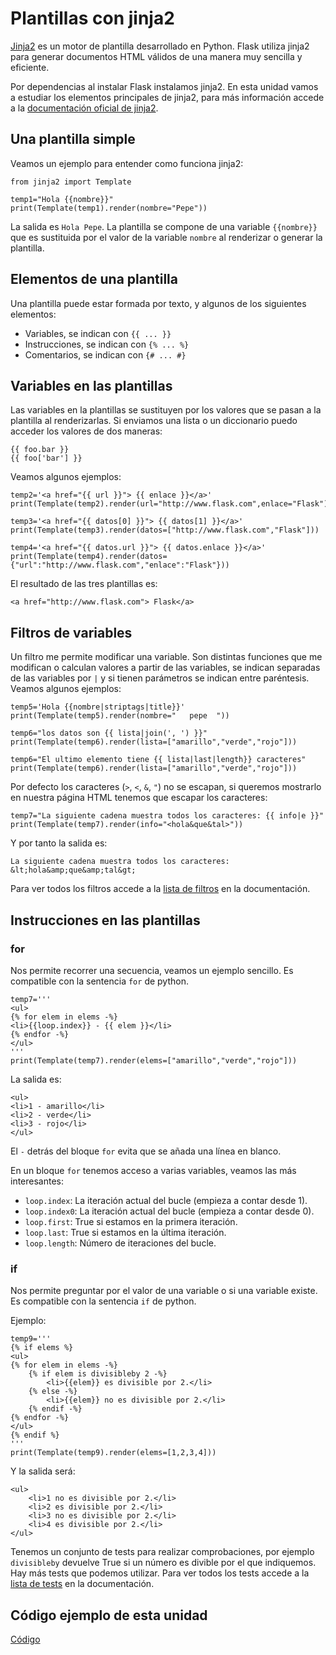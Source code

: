 # Plantillas con jinja2

[Jinja2](http://jinja.pocoo.org) es un motor de plantilla desarrollado en Python. Flask utiliza jinja2 para generar documentos HTML válidos de una manera muy sencilla y eficiente.

Por dependencias al instalar Flask instalamos jinja2. En esta unidad vamos a estudiar los elementos principales de jinja2, para más información accede a la [documentación oficial de jinja2](http://jinja.pocoo.org/docs).

## Una plantilla simple

Veamos un ejemplo para entender como funciona jinja2:

	from jinja2 import Template

	temp1="Hola {{nombre}}"
	print(Template(temp1).render(nombre="Pepe"))

La salida es `Hola Pepe`. La plantilla se compone de una variable `{{nombre}}` que es sustituida por el valor de la variable `nombre` al renderizar o generar la plantilla.

## Elementos de una plantilla

Una plantilla puede estar formada por texto, y algunos de los siguientes elementos:

* Variables, se indican con ``{{ ... }}``
* Instrucciones, se indican con ``{% ... %}``
* Comentarios, se indican con ``{# ... #}``

## Variables en las plantillas

Las variables en la plantillas se sustituyen por los valores que se pasan a la plantilla al renderizarlas. Si enviamos una lista o un diccionario puedo acceder los valores de dos maneras:

	{{ foo.bar }}
	{{ foo['bar'] }}

Veamos algunos ejemplos:

	temp2='<a href="{{ url }}"> {{ enlace }}</a>'
	print(Template(temp2).render(url="http://www.flask.com",enlace="Flask"))	

	temp3='<a href="{{ datos[0] }}"> {{ datos[1] }}</a>'
	print(Template(temp3).render(datos=["http://www.flask.com","Flask"]))	

	temp4='<a href="{{ datos.url }}"> {{ datos.enlace }}</a>'
	print(Template(temp4).render(datos={"url":"http://www.flask.com","enlace":"Flask"}))

El resultado de las tres plantillas es:

	<a href="http://www.flask.com"> Flask</a>

## Filtros de variables

Un filtro me permite modificar una variable. Son distintas funciones que me modifican o calculan valores a partir de las variables, se indican separadas de las variables por `|` y si tienen parámetros se indican entre paréntesis. Veamos algunos ejemplos:

	temp5='Hola {{nombre|striptags|title}}'
	print(Template(temp5).render(nombre="   pepe  "))	

	temp6="los datos son {{ lista|join(', ') }}"
	print(Template(temp6).render(lista=["amarillo","verde","rojo"]))	

	temp6="El ultimo elemento tiene {{ lista|last|length}} caracteres"
	print(Template(temp6).render(lista=["amarillo","verde","rojo"]))

Por defecto los caracteres (`>`, `<`, `&`, `"`) no se escapan, si queremos mostrarlo en nuestra página HTML tenemos que escapar los caracteres:

	temp7="La siguiente cadena muestra todos los caracteres: {{ info|e }}"
	print(Template(temp7).render(info="<hola&que&tal>"))

Y por tanto la salida es:

	La siguiente cadena muestra todos los caracteres: &lt;hola&amp;que&amp;tal&gt;

Para ver todos los filtros accede a la [lista de filtros](http://jinja.pocoo.org/docs/2.9/templates/#builtin-filters) en la documentación.

## Instrucciones en las plantillas

### for

Nos permite recorrer una secuencia, veamos un ejemplo sencillo. Es compatible con la sentencia `for` de python.

	temp7='''
	<ul>
	{% for elem in elems -%}
	<li>{{loop.index}} - {{ elem }}</li>
	{% endfor -%}
	</ul>
	'''
	print(Template(temp7).render(elems=["amarillo","verde","rojo"]))

La salida es:

	<ul>
	<li>1 - amarillo</li>
	<li>2 - verde</li>
	<li>3 - rojo</li>
	</ul>

El `-` detrás del bloque `for` evita que se añada una línea en blanco.

En un bloque `for` tenemos acceso a varias variables, veamos las más interesantes:

* `loop.index`: La iteración actual del bucle (empieza a contar desde 1).
* `loop.index0`: La iteración actual del bucle (empieza a contar desde 0).
* `loop.first`: True si estamos en la primera iteración.
* `loop.last`: True si estamos en la última iteración.
* `loop.length`: Número de iteraciones del bucle.

### if

Nos permite preguntar por el valor de una variable o si una variable existe. Es compatible con la sentencia `if` de python.

Ejemplo:

	temp9='''
	{% if elems %}
	<ul>
	{% for elem in elems -%}
		{% if elem is divisibleby 2 -%}
			<li>{{elem}} es divisible por 2.</li>
		{% else -%}
			<li>{{elem}} no es divisible por 2.</li>
		{% endif -%}
	{% endfor -%}
	</ul>
	{% endif %}
	'''
	print(Template(temp9).render(elems=[1,2,3,4]))

Y la salida será:

	<ul>
		<li>1 no es divisible por 2.</li>
		<li>2 es divisible por 2.</li>
		<li>3 no es divisible por 2.</li>
		<li>4 es divisible por 2.</li>
	</ul>

Tenemos un conjunto de tests para realizar comprobaciones, por ejemplo `divisibleby` devuelve True si un número es divible por el que indiquemos. Hay más tests que podemos utilizar. Para ver todos los tests accede a la [lista de tests](http://jinja.pocoo.org/docs/2.9/templates/#builtin-tests) en la documentación.

## Código ejemplo de esta unidad

[Código](../../ejemplos/u14)